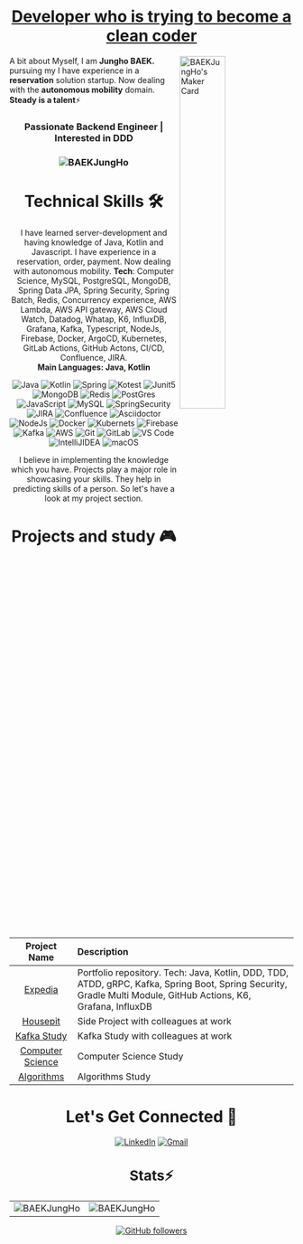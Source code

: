 <h1 align="center" ><a href="https://baekjungho.github.io/wiki/cleancode/cleancode-guide/" target="_blank"> Developer who is trying to become a clean coder </a></h1>
<a href="https://makers.appwrite.io/BAEKJungHo">
    <img width="40%" align="right" src="https://appwrite.io/cards/makers/BAEKJungHo" alt="BAEKJungHo's Maker Card" />
</a>

A bit about Myself, I am <b>Jungho BAEK.</b> pursuing my I have experience in a <b>reservation</b> solution startup. Now dealing with the <b>autonomous mobility</b> domain. <b>Steady is a talent</b>⚡

<h3 align="center"> Passionate Backend Engineer | Interested in DDD </h3>

<h3><p align="center"> <img src="https://komarev.com/ghpvc/?username=BAEKJungHo&label=Profile%20views&color=6805D3&style=flat" alt="BAEKJungHo" /></p></h3>
   <div align="center">

<h1>Technical Skills 🛠</h1>
   
I have learned server-development and having knowledge of Java, Kotlin and Javascript. I have experience in a reservation, order, payment. Now dealing with autonomous mobility. <b>Tech</b>: Computer Science, MySQL, PostgreSQL, MongoDB, Spring Data JPA, Spring Security, Spring Batch, Redis, Concurrency experience, AWS Lambda, AWS API gateway, AWS Cloud Watch, Datadog, Whatap, K6, InfluxDB, Grafana, Kafka, Typescript, NodeJs, Firebase, Docker, ArgoCD, Kubernetes, GitLab Actions, GitHub Actons, CI/CD, Confluence, JIRA.<br>
 <b>Main Languages: Java, Kotlin</b>

<p align="center"> 
 <img alt="Java" src="https://img.shields.io/badge/java-D00000.svg?&style=for-the-badge&logo=java&logoColor=white" />
 <img alt="Kotlin" src="https://img.shields.io/badge/kotlin-7F52FF.svg?&style=for-the-badge&logo=kotlin&logoColor=white" />
 <img alt="Spring" src="https://img.shields.io/badge/Spring-6DB33F?style=for-the-badge&logo=Spring&logoColor=white">
 <img alt="Kotest" src="https://img.shields.io/badge/Kotest-12133F?style=for-the-badge&logo=Kotlin&logoColor=blue">
 <img alt="Junit5" src="https://img.shields.io/badge/Junit5-25A162?style=for-the-badge&logo=Junit5&logoColor=blue">
 <img alt="MongoDB" src="https://img.shields.io/badge/MongoDB-white?style=for-the-badge&logo=mongodb&logoColor=4EA94B" />
 <img alt="Redis" src="https://img.shields.io/badge/Redis-990000?style=for-the-badge&logo=Redis&logoColor=black" />
 <img alt="PostGres" src="https://img.shields.io/badge/postgres-%23316192.svg?style=for-the-badge&logo=postgresql&logoColor=white">
 <img alt="JavaScript" src="https://img.shields.io/badge/javascript-%23323330.svg?&style=for-the-badge&logo=javascript&logoColor=%23F7DF1E" />
 <img alt="MySQL" src="https://img.shields.io/badge/MySQL-00000F?style=for-the-badge&logo=mysql&logoColor=white" />
 <img alt="SpringSecurity" src="https://img.shields.io/badge/SpringSecurity-6DB33F?style=for-the-badge&logo=SpringSecurity&logoColor=white" />
 <img alt="JIRA" src="https://img.shields.io/badge/JIRA-0052CC?style=for-the-badge&logo=Jira&logoColor=white">
 <img alt="Confluence" src="https://img.shields.io/badge/Confluence-172B4D?style=for-the-badge&logo=Confluence&logoColor=white">
 <img alt="Asciidoctor" src="https://img.shields.io/badge/Asciidoctor-E40046?style=for-the-badge&logo=Asciidoctor&logoColor=4EA94B" />
 <img alt="NodeJs" src="https://img.shields.io/badge/Node.js-339933?style=for-the-badge&logo=nodedotjs&logoColor=white" />
 <img alt="Docker" src="https://img.shields.io/badge/-Docker-46a2f1?&style=for-the-badge&logo=docker&logoColor=white" />
 <img alt="Kubernets" src="https://img.shields.io/badge/kubernetes-326ce5.svg?&style=for-the-badge&logo=kubernetes&logoColor=white" />
 <img alt="Firebase" src="https://img.shields.io/badge/firebase-ffca28?style=for-the-badge&logo=firebase&logoColor=black" />
 <img alt="Kafka" src="https://img.shields.io/badge/kafka-228828?style=for-the-badge&logo=apache&logoColor=black" />
 <img alt="AWS" src="https://img.shields.io/badge/AWS-cddf28.svg?style=for-the-badge&logo=amazon&logoColor=black" />
 <img alt="Git" src="https://img.shields.io/badge/Git-F05032?style=for-the-badge&logo=git&logoColor=white" />
 <img alt="GitLab" src="https://img.shields.io/badge/gitlab-%23181717.svg?style=for-the-badge&logo=gitlab&logoColor=white">
 <img alt="VS Code" src="https://img.shields.io/badge/Visual_Studio_Code-0078D4?style=for-the-badge&logo=visual%20studio%20code&logoColor=white" />
 <img alt="IntelliJIDEA" src="https://img.shields.io/badge/IntelliJIDEA-8Fc8F8.svg?style=for-the-badge&logo=intellij-idea&logoColor=black" />
 <img alt="macOS" src="https://img.shields.io/badge/mac%20os-000000?style=for-the-badge&logo=apple&logoColor=white">
</p>


I believe in implementing the knowledge which you have. Projects play a major role in showcasing your skills. They help in predicting skills of a person. So let's have a look at my project section.

<h1 align="center">Projects and study 🎮</h1>

| Project Name      | Description | 
| :---:        |    :----   |  
| [Expedia](https://github.com/cIonecoder/expedia)     | Portfolio repository. Tech: Java, Kotlin, DDD, TDD, ATDD, gRPC, Kafka, Spring Boot, Spring Security, Gradle Multi Module, GitHub Actions, K6, Grafana, InfluxDB
| [Housepit](https://github.com/asterlsker/project-alpha)   |Side Project with colleagues at work 
| [Kafka Study](https://github.com/asterlsker/kafka)   |Kafka Study with colleagues at work     
| [Computer Science](https://github.com/NKLCWDT/cs)     | Computer Science Study 
| [Algorithms](https://github.com/NKLCWDT/algorithms)     | Algorithms Study

 <h1 align="center">Let's Get Connected 📮</h1>

<div align="center">
    <a  href="https://www.linkedin.com/in/jungho-baek-25541a1b2/" target="_blank"><img alt="LinkedIn" src="https://img.shields.io/badge/linkedin%20-%230077B5.svg?&style=for-the-badge&logo=linkedin&logoColor=white" /></a>
    <a href="mailto:qjxjfld13@gmail.com"><img  alt="Gmail" src="https://img.shields.io/badge/Gmail-D14836?style=for-the-badge&logo=gmail&logoColor=white" /></a>   
</div>
  

<h3 align="center">
    <span> <h2>Stats⚡</h2> </span>   
</h3>
   
   
<table>
  <tr>
    <td><img src="https://github-readme-stats.vercel.app/api?username=BAEKJungHo&include_all_commits=true&count_private=true&show_icons=true&line_height=20&title_color=7A7ADB&icon_color=2234AE&text_color=D3D3D3&bg_color=0,000000,130F40" alt="BAEKJungHo" />
    <td><img align="center" src="https://github-readme-streak-stats.herokuapp.com/?user=BAEKJungHo&theme=dark" alt="BAEKJungHo" /></td>
  </tr>
</table>

[![GitHub followers](https://img.shields.io/github/followers/BAEKJungHo.svg?style=social&label=Follow)](https://github.com/BAEKJungHo?tab=followers)
